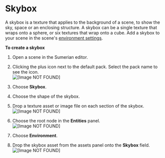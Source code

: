 # Skybox<a name="assets-skybox"></a>

A skybox is a texture that applies to the background of a scene, to show the sky, space or an enclosing structure\. A skybox can be a single texture that wraps onto a sphere, or six textures that wrap onto a cube\. Add a skybox to your scene in the scene's [environment settings](scene-environment.md)\.

**To create a skybox**

1. Open a scene in the Sumerian editor\.

1. Clicking the plus icon next to the default pack\. Select the pack name to see the icon\.  
![\[Image NOT FOUND\]](http://docs.aws.amazon.com/sumerian/latest/userguide/images/assets-bin-add.png)

1. Choose **Skybox**\.

1. Choose the shape of the skybox\.

1. Drop a texture asset or image file on each section of the skybox\.  
![\[Image NOT FOUND\]](http://docs.aws.amazon.com/sumerian/latest/userguide/images/assets-skybox-textures.png)

1. Choose the root node in the **Entities** panel\.  
![\[Image NOT FOUND\]](http://docs.aws.amazon.com/sumerian/latest/userguide/images/editor-entities-scene.png)

1. Choose **Environment**\.

1. Drop the skybox asset from the assets panel onto the **Skybox** field\.  
![\[Image NOT FOUND\]](http://docs.aws.amazon.com/sumerian/latest/userguide/)